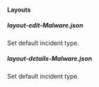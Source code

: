 
#### Layouts
##### layout-edit-Malware.json
Set default incident type.
##### layout-details-Malware.json
Set default incident type.